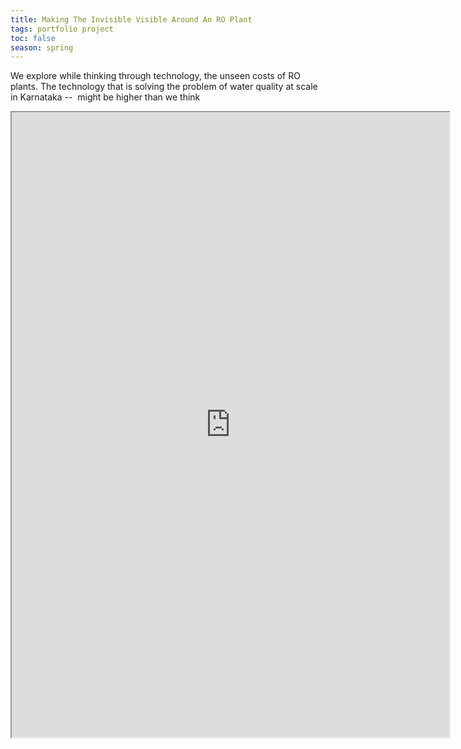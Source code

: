 ```yaml
---
title: Making The Invisible Visible Around An RO Plant
tags: portfolio project
toc: false
season: spring
---
```

We explore while thinking through technology, the unseen costs of RO plants. The technology that is solving the problem of water quality at scale in Karnataka --  might be higher than we think
<iframe src="https://waterquality.network/published-page/stories?id=5eaead72528f46000a53c409" width="700" height="1000" class="resize-vertical"></iframe>